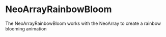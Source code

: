 # NeoArrayRainbowBloom

The NeoArrayRainbowBloom works with the NeoArray to create a rainbow blooming animation